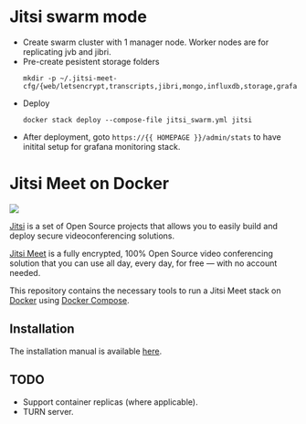 # Jitsi swarm mode
- Create swarm cluster with 1 manager node. Worker nodes are for replicating jvb and jibri.
- Pre-create pesistent storage folders
    ```shell
    mkdir -p ~/.jitsi-meet-cfg/{web/letsencrypt,transcripts,jibri,mongo,influxdb,storage,grafana}
    ```
- Deploy
    ```shell
    docker stack deploy --compose-file jitsi_swarm.yml jitsi
    ```
- After deployment, goto `https://{{ HOMEPAGE }}/admin/stats` to have initital setup for grafana monitoring stack.

# Jitsi Meet on Docker

![](resources/jitsi-docker.png)

[Jitsi](https://jitsi.org/) is a set of Open Source projects that allows you to easily build and deploy secure videoconferencing solutions.

[Jitsi Meet](https://jitsi.org/jitsi-meet/) is a fully encrypted, 100% Open Source video conferencing solution that you can use all day, every day, for free — with no account needed.

This repository contains the necessary tools to run a Jitsi Meet stack on [Docker](https://www.docker.com) using [Docker Compose](https://docs.docker.com/compose/).

## Installation

The installation manual is available [here](https://jitsi.github.io/handbook/docs/devops-guide/devops-guide-docker).

## TODO

* Support container replicas (where applicable).
* TURN server.


